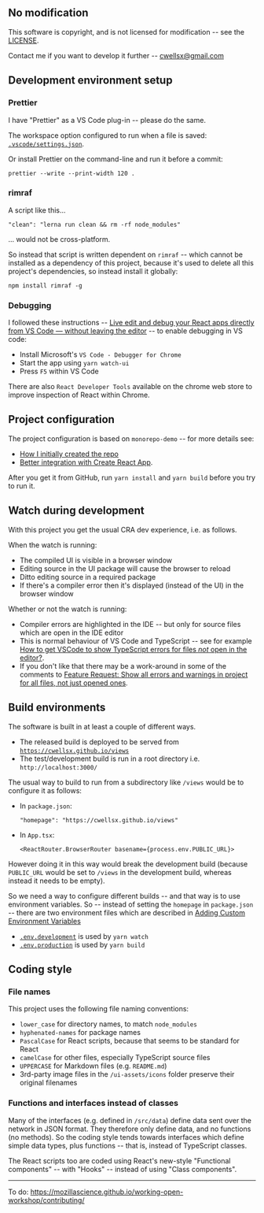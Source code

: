 ## No modification

This software is copyright, and is not licensed for modification -- see the [LICENSE](./LICENSE.md).

Contact me if you want to develop it further --
cwellsx@gmail.com

## Development environment setup

### Prettier

I have "Prettier" as a VS Code plug-in -- please do the same.

The workspace option configured to run when a file is saved:
[`.vscode/settings.json`](.vscode/settings.json).

Or install Prettier on the command-line and run it before a commit:

    prettier --write --print-width 120 .

### rimraf

A script like this...

    "clean": "lerna run clean && rm -rf node_modules"

... would not be cross-platform.

So instead that script is written dependent on `rimraf` -- which
cannot be installed as a dependency of this project, because it's
used to delete all this project's dependencies,
so instead install it globally:

    npm install rimraf -g

### Debugging

I followed these instructions --
[Live edit and debug your React apps directly from VS Code — without leaving the editor](https://medium.com/@auchenberg/live-edit-and-debug-your-react-apps-directly-from-vs-code-without-leaving-the-editor-3da489ed905f) --
to enable debugging in VS code:

- Install Microsoft's `VS Code - Debugger for Chrome`
- Start the app using `yarn watch-ui`
- Press `F5` within VS Code

There are also `React Developer Tools` available on the chrome web store to improve inspection of React within Chrome.

## Project configuration

The project configuration is based on `monorepo-demo` --
for more details see:

- [How I initially created the repo](MONOREPO.md#how-i-initially-created-the-repo)
- [Better integration with Create React App](MONOREPO.md#better-integration-with-create-react-app).

After you get it from GitHub, run `yarn install` and `yarn build` before you try to run it.

## Watch during development

With this project you get the usual CRA dev experience, i.e. as follows.

When the watch is running:

- The compiled UI is visible in a browser window
- Editing source in the UI package will cause the browser to reload
- Ditto editing source in a required package
- If there's a compiler error then it's displayed (instead of the UI) in the browser window

Whether or not the watch is running:

- Compiler errors are highlighted in the IDE -- but only for source files which are open in the IDE editor
- This is normal behaviour of VS Code and TypeScript -- see for example
  [How to get VSCode to show TypeScript errors for files _not_ open in the editor?](https://stackoverflow.com/q/55201424/49942).
- If you don't like that there may be a work-around in some of the comments to
  [Feature Request: Show all errors and warnings in project for all files, not just opened ones](https://github.com/microsoft/vscode/issues/13953).

## Build environments

The software is built in at least a couple of different ways.

- The released build is deployed to be served from [`https://cwellsx.github.io/views`](https://cwellsx.github.io/views)
- The test/development build is run in a root directory i.e. `http://localhost:3000/`

The usual way to build to run from a subdirectory like `/views` would be to configure it as follows:

- In `package.json`:

  ```
  "homepage": "https://cwellsx.github.io/views"
  ```

- In `App.tsx`:

  ```
  <ReactRouter.BrowserRouter basename={process.env.PUBLIC_URL}>
  ```

However doing it in this way would break the development build
(because `PUBLIC_URL` would be set to `/views` in the development build, whereas instead it needs to be empty).

So we need a way to configure different builds -- and that way is to use environment variables.
So -- instead of setting the `homepage` in `package.json` -- there are two environment files which are described in
[Adding Custom Environment Variables](https://create-react-app.dev/docs/adding-custom-environment-variables/)

- [`.env.development`](./packages/ui-react/.env.development) is used by `yarn watch`
- [`.env.production`](./packages/ui-react/.env.production) is used by `yarn build`

## Coding style

### File names

This project uses the following file naming conventions:

- `lower_case` for directory names, to match `node_modules`
- `hyphenated-names` for package names
- `PascalCase` for React scripts, because that seems to be standard for React
- `camelCase` for other files, especially TypeScript source files
- `UPPERCASE` for Markdown files (e.g. `README.md`)
- 3rd-party image files in the `/ui-assets/icons` folder preserve their original filenames

### Functions and interfaces instead of classes

Many of the interfaces (e.g. defined in `/src/data`) define data sent over the network in JSON format.
They therefore only define data, and no functions (no methods).
So the coding style tends towards interfaces which define simple data types, plus functions --
that is, instead of TypeScript classes.

The React scripts too are coded using React's new-style "Functional components" -- with "Hooks" -- instead of using "Class components".

---

To do: https://mozillascience.github.io/working-open-workshop/contributing/

